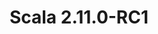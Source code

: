 ---
title: Scala 2.11.0-RC1
start: 06 March 2014
layout: downloadpage
release_version: 2.11.0-RC1
release_date: "March 06, 2014"
show_resources: "true"
permalink: /download/2.11.0-RC1.html
requirements: "This Scala software distribution can be installed on any Unix-like or Windows system. It requires the Java runtime version 1.6 or later, which can be downloaded <a href='http://www.java.com/'>here</a>."
resources: [
  ["-main-unixsys", "scala-2.11.0-RC1.tgz", "http://downloads.lightbend.com/scala/2.11.0-RC1/scala-2.11.0-RC1.tgz", "Mac OS X, Unix, Cygwin", "24.73M"],
  ["-main-windows", "scala-2.11.0-RC1.msi", "http://downloads.lightbend.com/scala/2.11.0-RC1/scala-2.11.0-RC1.msi", "Windows (msi installer)", "88.88M"],
  ["-non-main-sys", "scala-2.11.0-RC1.zip", "http://downloads.lightbend.com/scala/2.11.0-RC1/scala-2.11.0-RC1.zip", "Windows", "24.74M"],
  ["-non-main-sys", "scala-2.11.0-RC1.deb", "http://downloads.lightbend.com/scala/2.11.0-RC1/scala-2.11.0-RC1.deb", "Debian", "87.87M"],
  ["-non-main-sys", "scala-2.11.0-RC1.rpm", "http://downloads.lightbend.com/scala/2.11.0-RC1/scala-2.11.0-RC1.rpm", "RPM package", "87.86M"],
  ["-non-main-sys", "scala-docs-2.11.0-RC1.txz", "http://downloads.lightbend.com/scala/2.11.0-RC1/scala-docs-2.11.0-RC1.txz", "API docs", "36.02M"],
  ["-non-main-sys", "scala-docs-2.11.0-RC1.zip", "http://downloads.lightbend.com/scala/2.11.0-RC1/scala-docs-2.11.0-RC1.zip", "API docs", "66.52M"],
  ["-non-main-sys", "scala-sources-2.11.0-RC1.zip", "https://github.com/scala/scala/archive/v2.11.0-RC1.tar.gz", "sources", ""]
]
---